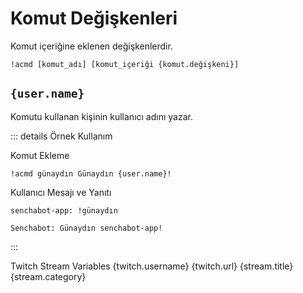 # Komut Değişkenleri

Komut içeriğine eklenen değişkenlerdir.

```
!acmd [komut_adı] [komut_içeriği {komut.değişkeni}]
```

## `{user.name}`

Komutu kullanan kişinin kullanıcı adını yazar.

::: details Örnek Kullanım

Komut Ekleme

```
!acmd günaydın Günaydın {user.name}!

```

Kullanıcı Mesajı ve Yanıtı

```
senchabot-app: !günaydın

Senchabot: Günaydın senchabot-app!

```

:::

Twitch Stream Variables
{twitch.username}
{twitch.url}
{stream.title}
{stream.category}
